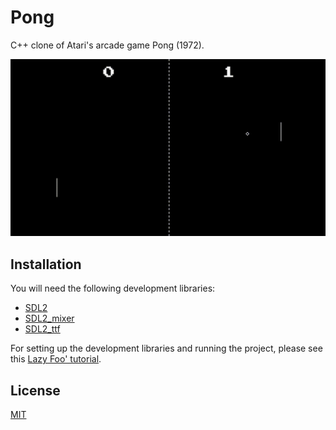 # Pong

C++ clone of Atari's arcade game Pong (1972).

![Gameplay](pong.gif)

## Installation

You will need the following development libraries:
- [SDL2](https://www.libsdl.org/)
- [SDL2_mixer](https://www.libsdl.org/projects/SDL_mixer/)
- [SDL2_ttf](https://libsdl.org/projects/SDL_ttf/)

For setting up the development libraries and running the project, please see this [Lazy Foo' tutorial](https://lazyfoo.net/tutorials/SDL/01_hello_SDL/index.php).

## License

[MIT](https://choosealicense.com/licenses/mit/)
